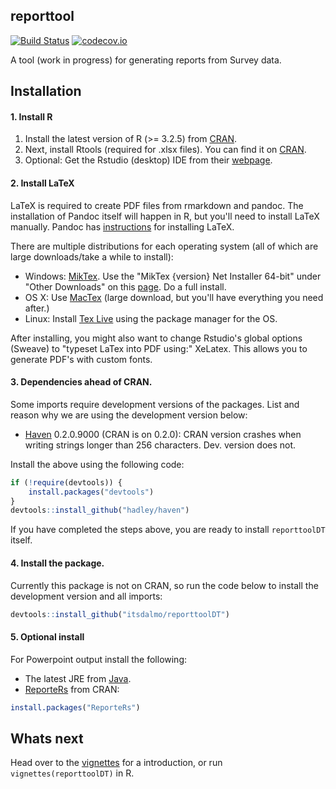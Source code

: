 <!-- README.md is generated from README.Rmd. Please edit that file -->
reporttool
----------

[![Build Status](https://travis-ci.org/itsdalmo/reporttoolDT.svg?branch=master)](https://travis-ci.org/itsdalmo/reporttoolDT) [![codecov.io](http://codecov.io/github/itsdalmo/reporttoolDT/coverage.svg?branch=master)](http://codecov.io/github/itsdalmo/reporttoolDT?branch=master)

A tool (work in progress) for generating reports from Survey data.

Installation
------------

#### 1. Install R

1.  Install the latest version of R (&gt;= 3.2.5) from [CRAN](https://cran.r-project.org/).
2.  Next, install Rtools (required for .xlsx files). You can find it on [CRAN](https://cran.r-project.org/bin/windows/Rtools/).
3.  Optional: Get the Rstudio (desktop) IDE from their [webpage](https://www.rstudio.com/products/rstudio/download/).

#### 2. Install LaTeX

LaTeX is required to create PDF files from rmarkdown and pandoc. The installation of Pandoc itself will happen in R, but you'll need to install LaTeX manually. Pandoc has [instructions](http://pandoc.org/installing.html) for installing LaTeX.

There are multiple distributions for each operating system (all of which are large downloads/take a while to install):

-   Windows: [MikTex](http://miktex.org/). Use the "MikTex {version} Net Installer 64-bit" under "Other Downloads" on this [page](http://miktex.org/download). Do a full install.
-   OS X: Use [MacTex](https://tug.org/mactex/) (large download, but you'll have everything you need after.)
-   Linux: Install [Tex Live](http://www.tug.org/texlive/) using the package manager for the OS.

After installing, you might also want to change Rstudio's global options (Sweave) to "typeset LaTex into PDF using:" XeLatex. This allows you to generate PDF's with custom fonts.

#### 3. Dependencies ahead of CRAN.

Some imports require development versions of the packages. List and reason why we are using the development version below:

-   [Haven](https://github.com/hadley/haven) 0.2.0.9000 (CRAN is on 0.2.0): CRAN version crashes when writing strings longer than 256 characters. Dev. version does not.

Install the above using the following code:

``` r
if (!require(devtools)) {
    install.packages("devtools")
}
devtools::install_github("hadley/haven")
```

If you have completed the steps above, you are ready to install `reporttoolDT` itself.

#### 4. Install the package.

Currently this package is not on CRAN, so run the code below to install the development version and all imports:

``` r
devtools::install_github("itsdalmo/reporttoolDT")
```

#### 5. Optional install

For Powerpoint output install the following:

-   The latest JRE from [Java](http://www.oracle.com/technetwork/java/javase/downloads/jre8-downloads-2133155.html).
-   [ReporteRs](https://github.com/davidgohel/ReporteRs) from CRAN:

``` r
install.packages("ReporteRs")
```

Whats next
----------

Head over to the [vignettes](https://github.com/itsdalmo/reporttoolDT/tree/master/vignettes) for a introduction, or run `vignettes(reporttoolDT)` in R.
